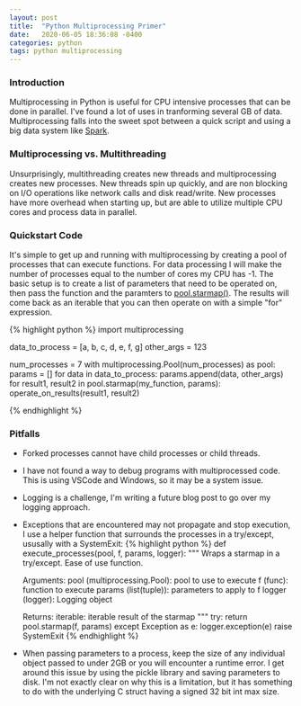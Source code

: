 ```yaml
---
layout: post
title:  "Python Multiprocessing Primer"
date:   2020-06-05 18:36:08 -0400
categories: python
tags: python multiprocessing 
---
```


### Introduction

Multiprocessing in Python is useful for CPU intensive processes that can be done in parallel. 
I've found a lot of uses in tranforming several GB of data. Multiprocessing falls into the sweet spot between a quick script and using a big data system like [Spark](https://spark.apache.org/).

### Multiprocessing vs. Multithreading

Unsurprisingly, multithreading creates new threads and multiprocessing creates new processes. 
New threads spin up quickly, and are non blocking on I/O operations like network calls and disk read/write.
New processes have more overhead when starting up, but are able to utilize multiple CPU cores and process data in parallel.  

### Quickstart Code

It's simple to get up and running with multiprocessing by creating a pool of processes that can execute functions. 
For data processing I will make the number of processes equal to the number of cores my CPU has -1. 
The basic setup is to create a list of parameters that need to be operated on, then pass the function and the paramters to [pool.starmap()](https://docs.python.org/3.7/library/multiprocessing.html#multiprocessing.pool.Pool.starmap).
The results will come back as an iterable that you can then operate on with a simple "for" expression.

{% highlight python %}
import multiprocessing

data_to_process = [a, b, c, d, e, f, g]
other_args = 123

num_processes = 7 
with multiprocessing.Pool(num_processes) as pool:
        params = []
        for data in data_to_process:
            params.append(data, other_args)
        for result1, result2 in pool.starmap(my_function, params):
            operate_on_results(result1, result2)

{% endhighlight %}

### Pitfalls

* Forked processes cannot have child processes or child threads. 
* I have not found a way to debug programs with multiprocessed code. 
This is using VSCode and Windows, so it may be a system issue. 
* Logging is a challenge, I'm writing a future blog post to go over my logging approach.
* Exceptions that are encountered may not propagate and stop execution, I use a helper function that surrounds the processes in a try/except, ususally with a SystemExit: 
{% highlight python %}
def execute_processes(pool, f, params, logger):
    """ Wraps a starmap in a try/except. Ease of use function.

    Arguments:
        pool (multiprocessing.Pool): pool to use to execute
        f (func): function to execute
        params (list(tuple)): parameters to apply to f
        logger (logger): Logging object

    Returns:
        iterable: iterable result of the starmap
    """
    try:
        return pool.starmap(f, params)
    except Exception as e:
        logger.exception(e)
        raise SystemExit
{% endhighlight %}
* When passing parameters to a process, keep the size of any individual object passed to under 2GB or you will encounter a runtime error. 
I get around this issue by using the pickle library and saving parameters to disk. 
I'm not exactly clear on why this is a limitation, but it has something to do with the underlying C struct having a signed 32 bit int max size. 

